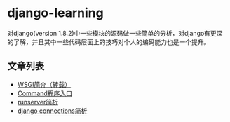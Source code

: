 # django-learning
对django(version 1.8.2)中一些模块的源码做一些简单的分析，对django有更深的了解，并且其中一些代码层面上的技巧对个人的编码能力也是一个提升。

## 文章列表
* [WSGI简介（转载）](https://github.com/tourun/django-learning/blob/master/WSGI%E7%AE%80%E4%BB%8B%EF%BC%88%E8%BD%AC%E8%BD%BD%EF%BC%89.md)
* [Command程序入口](https://github.com/tourun/django-learning/blob/master/Command%E7%A8%8B%E5%BA%8F%E5%85%A5%E5%8F%A3.md)
* [runserver简析](https://github.com/tourun/django-learning/blob/master/runserver%E7%AE%80%E6%9E%90.md)
* [django connections简析](https://github.com/tourun/django-learning/blob/master/django%20connections%E7%AE%80%E6%9E%90.md)
